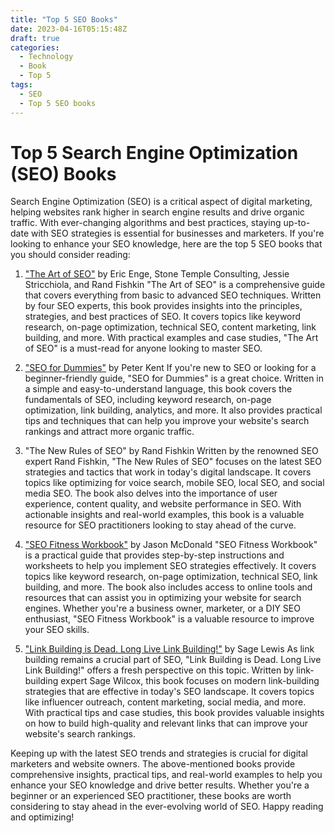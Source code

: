 ```yaml
---
title: "Top 5 SEO Books"
date: 2023-04-16T05:15:48Z
draft: true
categories:
  - Technology
  - Book
  - Top 5
tags:
  - SEO
  - Top 5 SEO books
---
```


# Top 5 Search Engine Optimization (SEO) Books
Search Engine Optimization (SEO) is a critical aspect of digital marketing, helping websites rank higher in search engine results and drive organic traffic. With ever-changing algorithms and best practices, staying up-to-date with SEO strategies is essential for businesses and marketers. If you're looking to enhance your SEO knowledge, here are the top 5 SEO books that you should consider reading:

<script async src="https://pagead2.googlesyndication.com/pagead/js/adsbygoogle.js"></script>
<!-- cpa -->
<ins class="adsbygoogle"
     style="display:block"
     data-ad-client="ca-pub-2843564932689995"
     data-ad-slot="3526097725"
     data-ad-format="auto"
     data-full-width-responsive="true"></ins>
<script>
     (adsbygoogle = window.adsbygoogle || []).push({});
</script>

1. ["The Art of SEO"](https://a.co/d/5lovKPH) by Eric Enge, Stone Temple Consulting, Jessie Stricchiola, and Rand Fishkin
"The Art of SEO" is a comprehensive guide that covers everything from basic to advanced SEO techniques. Written by four SEO experts, this book provides insights into the principles, strategies, and best practices of SEO. It covers topics like keyword research, on-page optimization, technical SEO, content marketing, link building, and more. With practical examples and case studies, "The Art of SEO" is a must-read for anyone looking to master SEO.

2. ["SEO for Dummies"](https://a.co/d/eKepvel) by Peter Kent
If you're new to SEO or looking for a beginner-friendly guide, "SEO for Dummies" is a great choice. Written in a simple and easy-to-understand language, this book covers the fundamentals of SEO, including keyword research, on-page optimization, link building, analytics, and more. It also provides practical tips and techniques that can help you improve your website's search rankings and attract more organic traffic.

3. "The New Rules of SEO" by Rand Fishkin
Written by the renowned SEO expert Rand Fishkin, "The New Rules of SEO" focuses on the latest SEO strategies and tactics that work in today's digital landscape. It covers topics like optimizing for voice search, mobile SEO, local SEO, and social media SEO. The book also delves into the importance of user experience, content quality, and website performance in SEO. With actionable insights and real-world examples, this book is a valuable resource for SEO practitioners looking to stay ahead of the curve.

4. ["SEO Fitness Workbook"](https://a.co/d/cqCTiR4) by Jason McDonald
"SEO Fitness Workbook" is a practical guide that provides step-by-step instructions and worksheets to help you implement SEO strategies effectively. It covers topics like keyword research, on-page optimization, technical SEO, link building, and more. The book also includes access to online tools and resources that can assist you in optimizing your website for search engines. Whether you're a business owner, marketer, or a DIY SEO enthusiast, "SEO Fitness Workbook" is a valuable resource to improve your SEO skills.

5. ["Link Building is Dead. Long Live Link Building!"](https://a.co/d/hlBjXvE) by Sage Lewis
As link building remains a crucial part of SEO, "Link Building is Dead. Long Live Link Building!" offers a fresh perspective on this topic. Written by link-building expert Sage Wilcox, this book focuses on modern link-building strategies that are effective in today's SEO landscape. It covers topics like influencer outreach, content marketing, social media, and more. With practical tips and case studies, this book provides valuable insights on how to build high-quality and relevant links that can improve your website's search rankings.

Keeping up with the latest SEO trends and strategies is crucial for digital marketers and website owners. The above-mentioned books provide comprehensive insights, practical tips, and real-world examples to help you enhance your SEO knowledge and drive better results. Whether you're a beginner or an experienced SEO practitioner, these books are worth considering to stay ahead in the ever-evolving world of SEO. Happy reading and optimizing!
